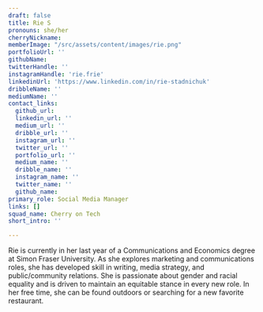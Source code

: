 ```yaml
---
draft: false
title: Rie S
pronouns: she/her
cherryNickname: 
memberImage: "/src/assets/content/images/rie.png"
portfolioUrl: ''
githubName:
twitterHandle: ''
instagramHandle: 'rie.frie'
linkedinUrl: 'https://www.linkedin.com/in/rie-stadnichuk'
dribbleName: ''
mediumName: ''
contact_links:
  github_url:
  linkedin_url: ''
  medium_url: ''
  dribble_url: ''
  instagram_url: ''
  twitter_url: ''
  portfolio_url: ''
  medium_name: ''
  dribble_name: ''
  instagram_name: ''
  twitter_name: ''
  github_name:
primary_role: Social Media Manager
links: []
squad_name: Cherry on Tech
short_intro: ''

---
```

Rie is currently in her last year of a Communications and Economics degree at Simon Fraser University. As she explores marketing and communications roles, she has developed skill in writing, media strategy, and public/community relations. She is passionate about gender and racial equality and is driven to maintain an equitable stance in every new role. In her free time, she can be found outdoors or searching for a new favorite restaurant.
